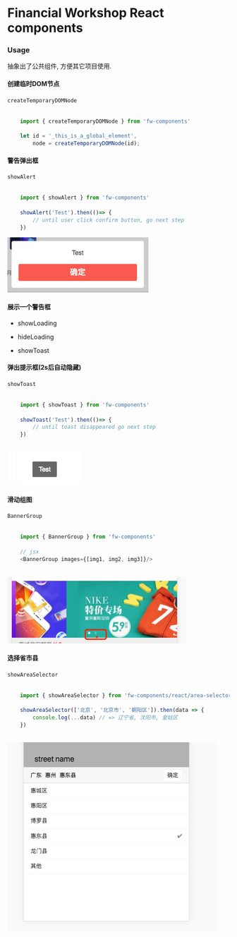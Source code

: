 # Financial Workshop React components

### Usage

抽象出了公共组件, 方便其它项目使用.

#### 创建临时DOM节点
 
`createTemporaryDOMNode`

```javascript

    import { createTemporaryDOMNode } from 'fw-components'

    let id = '_this_is_a_global_element',
        node = createTemporaryDOMNode(id);

```

#### 警告弹出框

`showAlert`

```javascript

    import { showAlert } from 'fw-components'

    showAlert('Test').then(()=> {
        // until user click confirm button, go next step
    })
```

![showAlert](https://raw.githubusercontent.com/FinanicalWorkshop/fw-components/master/images/QQ20180110-174658.png)

#### 展示一个警告框
  
* showLoading

* hideLoading
  
* showToast

#### 弹出提示框(2s后自动隐藏)

`showToast`

```javascript

    import { showToast } from 'fw-components'

    showToast('Test').then(()=> {
        // until toast disappeared go next step
    })
   
```

![showToast](https://raw.githubusercontent.com/FinanicalWorkshop/fw-components/master/images/QQ20180110-175250.png)

#### 滑动组图

`BannerGroup`

```javascript

    import { BannerGroup } from 'fw-components'

    // jsx
    <BannerGroup images={[img1, img2, img3]}/>
   
```

![BannerGroup](https://raw.githubusercontent.com/FinanicalWorkshop/fw-components/master/images/QQ20180110-175832.png)

#### 选择省市县

`showAreaSelector`

```javascript

    import { showAreaSelector } from 'fw-components/react/area-selector.js'

    showAreaSelector(['北京', '北京市', '朝阳区']).then(data => {
        console.log(...data) // => 辽宁省, 沈阳市, 皇姑区
    })
   
```

![showAreaSelector](https://raw.githubusercontent.com/FinanicalWorkshop/fw-components/master/images/QQ20180110-180217.png)
